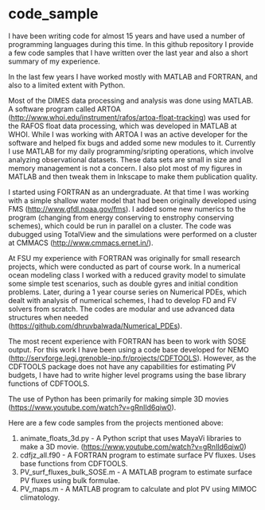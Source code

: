 # code_sample
I have been writing code for almost 15 years and have used a number of programming languages during this time. In this github repository I provide a few code samples that I have written over the last year and also a short summary of my experience. 

In the last few years I have worked mostly with MATLAB and FORTRAN, and also to a limited extent with Python. 

Most of the DIMES data processing and analysis was done using MATLAB. A software program called ARTOA (http://www.whoi.edu/instrument/rafos/artoa-float-tracking) was used for the RAFOS float data processing, which was developed in MATLAB at WHOI. While I was working with ARTOA I was an active developer for the software and helped fix bugs and added some new modules to it. Currently I use MATLAB for my daily programming/sripting operations, which involve analyzing observational datasets. These data sets are small in size and memory management is not a concern. I also plot most of my figures in MATLAB and then tweak them in Inkscape to make them publication quality. 

I started using FORTRAN as an undergraduate. At that time I was working with a simple shallow water model that had been originally developed using FMS (http://www.gfdl.noaa.gov/fms). I added some new numerics to the program (changing from energy conserving to enstrophy conserving schemes), which could be run in parallel on a cluster. The code was dubugged using TotalView and the simulations were performed on a cluster at CMMACS (http://www.cmmacs.ernet.in/). 

At FSU my experience with FORTRAN was originally for small research projects, which were conducted as part of course work. In a numerical ocean modeling class I worked with a reduced gravity model to simulate some simple test scenarios, such as double gyres and initial condition problems. Later, during a 1 year course series on Numerical PDEs, which dealt with analysis of numerical schemes, I had to develop FD and FV solvers from scratch. The codes are modular and use advanced data structures when needed (https://github.com/dhruvbalwada/Numerical_PDEs).

The most recent experience with FORTRAN has been to work with SOSE output. For this work I have been using a code base developed for NEMO (http://servforge.legi.grenoble-inp.fr/projects/CDFTOOLS). However, as the CDFTOOLS package does not have any capabilities for estimating PV budgets, I have had to write higher level programs using the base library functions of CDFTOOLS. 

The use of Python has been primarily for making simple 3D movies (https://www.youtube.com/watch?v=gRnIld6qiw0).

Here are a few code samples from the projects mentioned above:

1. animate_floats_3d.py       - A Python script that uses MayaVi libraries to make a 3D movie. (https://www.youtube.com/watch?v=gRnIld6qiw0)
2. cdfjz_all.f90              - A FORTRAN program to estimate surface PV fluxes. Uses base functions from CDFTOOLS. 
3. PV_surf_fluxes_bulk_SOSE.m - A MATLAB program to estimate surface PV fluxes using bulk formulae. 
4. PV_maps.m                  - A MATLAB program to calculate and plot PV using MIMOC climatology.



